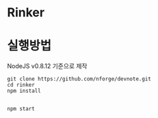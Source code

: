 Rinker
====================

실행방법
========

NodeJS v0.8.12 기준으로 제작

    git clone https://github.com/nforge/devnote.git
    cd rinker
    npm install


    npm start
